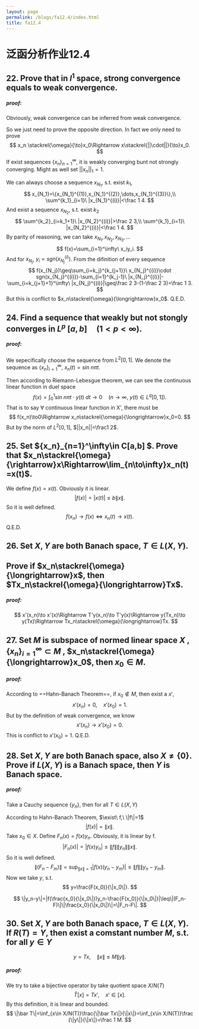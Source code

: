 ```yaml
---
layout: page
permalink: /blogs/fa12.4/index.html
title: fa12.4
---
```


# 泛函分析作业12.4

## 22. Prove that in $l^1$ space, strong convergence equals to weak convergence.

##### proof:

Obviously, weak convergence can be inferred from weak convergence.

So we just need to prove the opposite direction. In fact we only need to prove 
$$
x_n \stackrel{\omega}{\to}x_0\Rightarrow x\stackrel{||\cdot||}{\to}x_0.
$$
If exist  sequences $\{x_n\}^\infty_{n=1}$, it is weakly converging bunt not strongly converging. Might as well set $||x_n||_1=1$.

We can always choose a sequence $x_{N_1}$, s.t. exist $k_1$,
$$
x_{N_1}=\{x_{N_1}^{(1)},x_{N_1}^{(2)},\dots,x_{N_1}^{(3)}\},\\
\sum^{k_1}_{i=1}\ |x_{N_1}^{(i)}|<\frac 1 4.
$$
And exist a sequence $x_{N_2}$, s.t. exist $k_2$
$$
\sum^{k_2}_{i=k_1+1}\ |x_{N_2}^{(i)}|>\frac 2 3,\\
\sum^{k_1}_{i=1}\ |x_{N_2}^{(i)}|<\frac 1 4.
$$
By parity of reasoning, we can take $x_{N_1},x_{N_2},x_{N_3},\dots$
$$
f(x)=\sum_{i=1}^\infty\ x_iy_i.
$$
And for $x_{N_j}$, $y_i=sgn(x_{N_j}^{(i)})$. From the difinition of every sequence 
$$
f(x_{N_j})\geq\sum_{i=k_j}^{k_{j+1}}\ x_{N_j}^{(i)}\cdot sgn(x_{N_j}^{(i)})-\sum_{i=1}^{k_j-1}\ |x_{N_j}^{(i)}|-\sum_{i=k_{j+1}+1}^\infty\ |x_{N_j}^{(i)}|\geq\frac 2 3-(1-\frac 2 3)=\frac 1 3.
$$
But this is conflict to $x_n\stackrel{\omega}{\longrightarrow}x_0$. Q.E.D.

## 24. Find a sequence that weakly but not stongly converges in $L^p\ [a,b]\quad(1<p<\infty)$. 

##### proof:

We sepecifically choose the sequence from $L^2[0,1]$. We denote the sequence as $\{x_n\}_{i=1}^\infty$, $x_n(t)=sin\ n\pi t$.

Then according to Riemann-Lebesgue theorem, we can see the continuous linear function in duel space 
$$
f(x)=\int_0^1sin\ n\pi t\cdot y(t)\ dt\to0\quad(n\to\infty,\ y(t)\in L^q[0,1]).
$$
That is to say $\forall$ continuous linear function in X', there must be 
$$
f(x_n)\to0\Rightarrow x_n\stackrel{\omega}{\longrightarrow}x_0=0.
$$
But by the norm of $L^2[0,1]$, $||x_n||=\frac1 2$.

## 25. Set $\{x_n\}_{n=1}^\infty\in C[a,b] $. Prove that $x_n\stackrel{\omega}{\rightarrow}x\Rightarrow\lim_{n\to\infty}x_n(t)=x(t)$.

We define $f(x)=x(t)$. Obviously it is linear.
$$
|f(x)|=|x(t)|\leq b \|x\|.
$$
So it is well defined.
$$
f(x_n)\to f(x)\Leftrightarrow x_n(t)\to x(t).
$$
Q.E.D.

## 26. Set $X,Y$ are both Banach space, $T\in L(X,Y)$. 

## Prove if $x_n\stackrel{\omega}{\longrightarrow}x$, then $Tx_n\stackrel{\omega}{\longrightarrow}Tx$.

##### proof:

$$
x'(x_n)\to x'(x)\Rightarrow T'y(x_n)\to T'y(x)\Rightarrow y(Tx_n)\to y(Tx)\Rightarrow Tx_n\stackrel{\omega}{\longrightarrow}Tx.
$$

## 27. Set $M$ is subspace of normed linear space $X$ , $\{x_n\}_{i=1}^\infty \subset M$ , $x_n\stackrel{\omega}{\longrightarrow}x_0$, then $x_0\in M$.

##### proof:

According to ==Hahn-Banach Theorem==, if $x_0\notin M$, then exist a $x'$, 
$$
x'(x_n)=0,\quad x'(x_0)=1.
$$
But by the definition of weak convergence, we know
$$
x'(x_n)\to x'(x_0)=0.
$$
This is conflict to $x'(x_0)=1$. Q.E.D.

## 28. Set $X,Y$ are both Banach space, also $X\neq \{0\}$. Prove if $L(X,Y)$ is a Banach space, then $Y$ is Banach space.

##### proof:

Take a Cauchy sequence $\{y_n\}$​, then for all $T\in L(X,Y)$

According to Hahn-Banach Theorem, $\exist\ f,\ \|f\|=1$
$$
|f(x)|=\|x\|.
$$
Take $x_0\in X$. Define $F_n(x)=f(x)y_n$. Obviously, it is linear by f. 
$$
|F_n(x)|=|f(x)y_n|\leq\|f\|\|y_n\|\|x\|.
$$
So it is well defined.
$$
\|(F_n-F_m)\|=\sup_{\|x\|=1}|f(x)(y_n-y_m)|\leq\|f\|\|y_n-y_m\|.
$$
 Now we take $y$, s.t.
$$
y=\frac{F(x_0)}{\|x_0\|}.
$$

$$
\|y_n-y\|=|f(\frac{x_0}{\|x_0\|})y_n-\frac{F(x_0)}{\|x_0\|}|\leq\|(F_n-F)\|\|\frac{x_0}{\|x_0\|}\|=\|F_n-F\|.
$$

## 30. Set $X,Y$ are both Banach space, $T\in L(X,Y)$. If $R(T)=Y$, then exist a comstant number $M$, s.t. for all $y\in Y$

$$
y=Tx,\quad \|x\|\leq M\|y\|.
$$

##### proof:

We try to take a bijective operator by take quotient space $X/N(T)$
$$
\bar T[x]=Tx',\quad x'\in [x].
$$
By this definition, it is linear and bounded.
$$
\|\bar T\|=\inf_{x\in X/N(T)}\frac{\|\bar Tx\|}{\|x\|}=\inf_{x\in X/N(T)}\frac {\|y\|}{\|x\|}=\frac 1 M.
$$